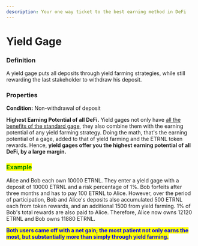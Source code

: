 ```yaml
---
description: Your one way ticket to the best earning method in DeFi
---
```


# Yield Gage

### Definition

A yield gage puts all deposits through yield farming strategies, while still rewarding the last stakeholder to withdraw his deposit.

### Properties

**Condition:** Non-withdrawal of deposit

**Highest Earning Potential of all DeFi.** Yield gages not only have [all the benefits of the standard gage](yield-gage.md#properties), they also combine them with the earning potential of any yield farming strategy. Doing the math, that's the earning potential of a gage, added to that of yield farming and the ETRNL token rewards. Hence, **yield gages offer you the highest earning potential of all DeFi, by a large margin.**

### <mark style="color:green;">**Example**

Alice and Bob each own 10000 ETRNL. They enter a yield gage with a deposit of 10000 ETRNL and a risk percentage of 1%. Bob forfeits after three months and has to pay 100 ETRNL to Alice. However, over the period of participation, Bob and Alice's deposits also accumulated 500 ETRNL each from token rewards, and an additional 1500 from yield farming. 1% of Bob's total rewards are also paid to Alice. Therefore, Alice now owns 12120 ETRNL and Bob owns 11880 ETRNL.</mark>

<mark style="color:blue;">**Both users came off with a net gain; the most patient not only earns the most, but substantially more than simply through yield farming.**</mark>
